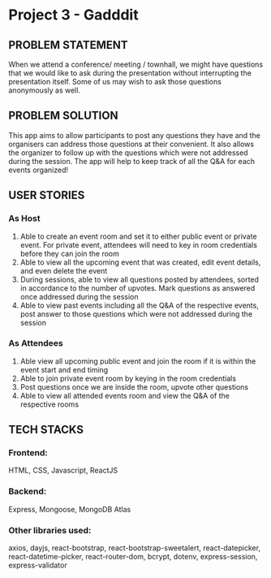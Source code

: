 # Project 3 - Gadddit

<!-- <working app url> -->

## PROBLEM STATEMENT

When we attend a conference/ meeting / townhall, we might have questions that we would like to ask during the presentation without interrupting the presentation itself. Some of us may wish to ask those questions anonymously as well.

## PROBLEM SOLUTION

This app aims to allow participants to post any questions they have and the organisers can address those questions at their convenient. It also allows the organizer to follow up with the questions which were not addressed during the session. The app will help to keep track of all the Q&A for each events organized!

## USER STORIES

### As Host

1. Able to create an event room and set it to either public event or private event. For private event, attendees will need to key in room credentials before they can join the room
2. Able to view all the upcoming event that was created, edit event details, and even delete the event
3. During sessions, able to view all questions posted by attendees, sorted in accordance to the number of upvotes. Mark questions as answered once addressed during the session
4. Able to view past events including all the Q&A of the respective events, post answer to those questions which were not addressed during the session

### As Attendees

1. Able view all upcoming public event and join the room if it is within the event start and end timing
2. Able to join private event room by keying in the room credentials
3. Post questions once we are inside the room, upvote other questions
4. Able to view all attended events room and view the Q&A of the respective rooms

## TECH STACKS

### Frontend:

HTML, CSS, Javascript, ReactJS

### Backend:

Express, Mongoose, MongoDB Atlas

### Other libraries used:

axios, dayjs, react-bootstrap, react-bootstrap-sweetalert, react-datepicker, react-datetime-picker, react-router-dom, bcrypt, dotenv, express-session, express-validator

